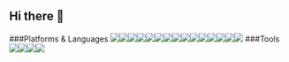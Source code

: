 Hi there 👋
-------------
<!--
**zzpjw/zzpjw** is a ✨ _special_ ✨ repository because its `README.md` (this file) appears on your GitHub profile.

Here are some ideas to get you started:

- 🔭 I’m currently working on ...
- 🌱 I’m currently learning ...
- 👯 I’m looking to collaborate on ...
- 🤔 I’m looking for help with ...
- 💬 Ask me about ...
- 📫 How to reach me: ...
- 😄 Pronouns: ...
- ⚡ Fun fact: ...
-->


###Platforms & Languages
<img src="https://img.shields.io/badge/JavaScript-F7DF1E?style=flat-square&logo=JavaScript&logoColor=white"/><img src="https://img.shields.io/badge/Node.js-339933</svg>?style=flat-square&logo=Node.js&logoColor=white"/><img src="https://img.shields.io/badge/Express-000000?style=flat-square&logo=Express&logoColor=white"/><img src="https://img.shields.io/badge/npm-CB3837?style=flat-square&logo=npm&logoColor=white"/><img src="https://img.shields.io/badge/PM2-2B037A?style=flat-square&logo=PM2&logoColor=white"/><img src="https://img.shields.io/badge/Jest-C21325?style=flat-square&logo=Jest&logoColor=white"/><img src="https://img.shields.io/badge/Python-3776AB?style=flat-square&logo=Python&logoColor=white"/><img src="https://img.shields.io/badge/Flask-000000?style=flat-square&logo=Flask&logoColor=white"/><img src="https://img.shields.io/badge/jQuery-0769AD?style=flat-square&logo=jQuery&logoColor=white"/><img src="https://img.shields.io/badge/MongoDB-47A248?style=flat-square&logo=MongoDB&logoColor=white"/><img src="https://img.shields.io/badge/MySQL-4479A1?style=flat-square&logo=MySQL&logoColor=white"/><img src="https://img.shields.io/badge/Sequelize-52B0E7?style=flat-square&logo=Sequelize&logoColor=white"/><img src="https://img.shields.io/badge/Amazon AWS-232F3E?style=flat-square&logo=Amazon AWS&logoColor=white"/><img src="https://img.shields.io/badge/Ubuntu-E95420?style=flat-square&logo=Ubuntu&logoColor=white"/><img src="https://img.shields.io/badge/JSON Web Tokens-000000?style=flat-square&logo=JSON Web Tokens&logoColor=white"/>
###Tools
<img src="https://img.shields.io/badge/WebStorm-000000?style=flat-square&logo=WebStorm&logoColor=white"/><img src="https://img.shields.io/badge/PyCharm-000000?style=flat-square&logo=PyCharm&logoColor=white"/><img src="https://img.shields.io/badge/Git-F05032?style=flat-square&logo=Git&logoColor=white"/><img src="https://img.shields.io/badge/GitHub-181717?style=flat-square&logo=GitHub&logoColor=white"/>









